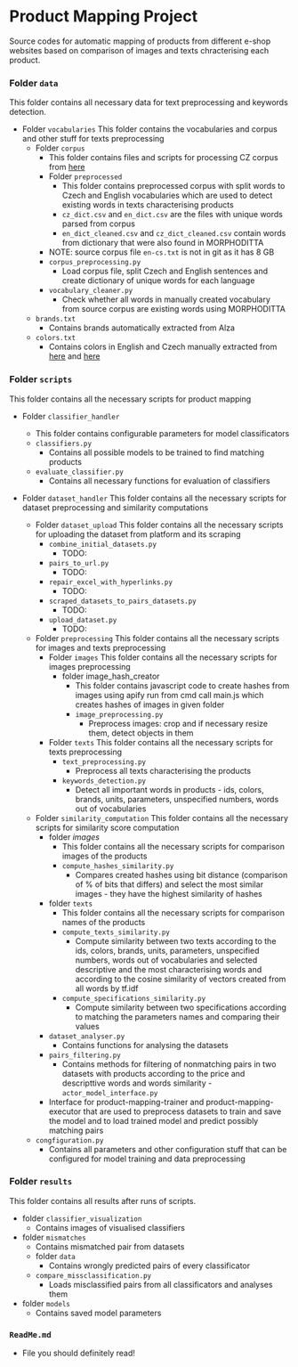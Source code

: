 # Product Mapping Project
Source codes for automatic mapping of products from different e-shop websites based on comparison of images and texts chracterising each product.

### Folder `data`
This folder contains all necessary data for text preprocessing and keywords detection.
- Folder `vocabularies`
   This folder contains the vocabularies and corpus and other stuff for texts preprocessing
    - Folder `corpus`
      - This folder contains files and scripts for processing CZ corpus from [here](https://www.paracrawl.eu/index.php)
      - Folder `preprocessed`
        - This folder contains preprocessed corpus with split words to Czech and English vocabularies which are used to detect existing words in texts characterising products
        - `cz_dict.csv` and `en_dict.csv` are the files with unique words parsed from corpus
        - `en_dict_cleaned.csv` and `cz_dict_cleaned.csv` contain words from dictionary that were also found in MORPHODITTA
      - NOTE: source corpus file `en-cs.txt` is not in git as it has 8 GB
      - `corpus_preprocessing.py`
        - Load corpus file, split Czech and English sentences and create dictionary of unique words for each language 
      - `vocabulary_cleaner.py`
        - Check whether all words in manually created vocabulary from source corpus are existing words using MORPHODITTA
    - `brands.txt`
      - Contains brands automatically extracted from Alza 
    - `colors.txt`
      - Contains colors in English and Czech manually extracted from [here](https://www.color-ize.com/color-list.php) and [here](https://cs.wikipedia.org/wiki/Seznam_barev)

### Folder `scripts`
This folder contains all the necessary scripts for product mapping
- Folder `classifier_handler`
    - This folder contains configurable parameters for model classificators
    - `classifiers.py`
      - Contains all possible models to be trained to find matching products
    - `evaluate_classifier.py`
      - Contains all necessary functions for evaluation of classifiers
  
- Folder `dataset_handler`
This folder contains all the necessary scripts for dataset preprocessing and similarity computations
    -  Folder `dataset_upload`
        This folder contains all the necessary scripts for uploading the dataset from platform and its scraping
        - `combine_initial_datasets.py`
          - TODO: 
        - `pairs_to_url.py`
          - TODO:
        - `repair_excel_with_hyperlinks.py`
          - TODO:
        - `scraped_datasets_to_pairs_datasets.py`
          - TODO:
        - `upload_dataset.py`
          - TODO:
    - Folder `preprocessing` 
        This folder contains all the necessary scripts for images and texts preprocessing
        - Folder `images`
            This folder contains all the necessary scripts for images preprocessing
            - folder image_hash_creator
              - This folder contains javascript code to create hashes from images using apify run from cmd call main.js which creates hashes of images in given folder
              - `image_preprocessing.py`
                - Preprocess images: crop and if necessary resize them, detect objects in them 
        - Folder `texts`
            This folder contains all the necessary scripts for texts preprocessing
            - `text_preprocessing.py`
              - Preprocess all texts characterising the products
            - `keywords_detection.py`
              - Detect all important words in products - ids, colors, brands, units, parameters, unspecified numbers, words out of vocabularies
    - Folder `similarity_computation`
        This folder contains all the necessary scripts for similarity score computation
        - folder *images*
          - This folder contains all the necessary scripts for comparison images of the products
          - `compute_hashes_similarity.py`
            - Compares created hashes using bit distance (comparison of % of bits that differs) and select the most similar images - they have the highest similarity of hashes
        - folder `texts`
          - This folder contains all the necessary scripts for comparison names of the products
          - `compute_texts_similarity.py`
            - Compute similarity between two texts according to the ids, colors, brands, units, parameters, unspecified numbers, words out of vocabularies and selected descriptive and the most characterising words and according to the cosine similarity of vectors created from all words by tf.idf
          - `compute_specifications_similarity.py`
            - Compute similarity between two specifications according to matching the parameters names and comparing their values
        - `dataset_analyser.py`
          -  Contains functions for analysing the datasets
        - `pairs_filtering.py`
          - Contains methods for filtering of nonmatching pairs in two datasets with products according to the price and descripttive words and words similarity
    -`actor_model_interface.py`
        - Interface for product-mapping-trainer and product-mapping-executor that are used to preprocess datasets to train and save the model and to load trained model and predict possibly matching pairs
    - `congfiguration.py`
        - Contains all parameters and other configuration stuff that can be configured for model training and data preprocessing 

 
### Folder `results`
This folder contains all results after runs of scripts.
- folder `classifier_visualization`
  - Contains images of visualised classifiers
- folder `mismatches`
  - Contains mismatched pair from datasets
  - folder `data`
    - Contains wrongly predicted pairs of every classificator 
  - `compare_missclassification.py`
    - Loads misclassified pairs from all classificators and analyses them
- folder `models`
  - Contains saved model parameters


### `ReadMe.md`
- File you should definitely read!
